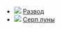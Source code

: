 * ![](/books/prose_classic/Шэ%20Лао/Развод.jpg) [Развод](/books/prose_classic/Шэ%20Лао/Развод)
* ![](/books/prose_classic/Шэ%20Лао/Серп%20луны.jpg) [Серп луны](/books/prose_classic/Шэ%20Лао/Серп%20луны)
